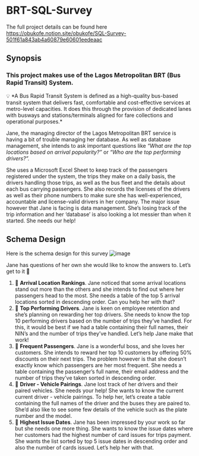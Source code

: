 # BRT-SQL-Survey

The full project details can be found here https://obukofe.notion.site/obukofe/SQL-Survey-501f61a843ab4a60879e60601eedeaac



## Synopsis

### This project makes use of the Lagos Metropolitan BRT (Bus Rapid Transit) System.

<aside>
💡 *A Bus Rapid Transit System is defined as a high-quality bus-based transit system that delivers fast, comfortable and cost-effective services at metro-level capacities. It does this through the provision of dedicated lanes with busways and stations/terminals aligned for fare collections and operational purposes.*

</aside>

Jane, the managing director of the Lagos Metropolitan BRT service is having a bit of trouble managing her database. As well as database management, she intends to ask important questions like *“What are the top locations based on arrival popularity?”* or *“Who are the top performing drivers?”.* 

She uses a Microsoft Excel Sheet to keep track of the passengers registered under the system, the trips they make on a daily basis, the drivers handling those trips, as well as the bus fleet and the details about each bus carrying passengers. She also records the licenses of the drivers as well as their phone numbers to make sure she has well-experienced, accountable and license-valid drivers in her company. The major issue however that Jane is facing is data management. She’s losing track of the trip information and her ‘database’ is also looking a lot messier than when it started. She needs our help!


## Schema Design

Here is the schema design for this survey
![image](https://user-images.githubusercontent.com/13979269/220179375-b60b82da-6a9b-4cd1-bd03-4b2629602671.png)



Jane has questions of her own she would like to know the answers to. Let’s get to it 🚀

1. 🎯 **Arrival Location Rankings**. Jane noticed that some arrival locations stand out more than the others and she intends to find out where her passengers head to the most. She needs a table of the top 5 arrival locations sorted in descending order. Can you help her with that?
2. 🎯 **Top Performing Drivers**. Jane is keen on employee retention and she’s planning on rewarding her top drivers. She needs to know the top 10 performing drivers based on the number of trips they’ve handled. For this, it would be best if we had a table containing their full names, their NIN’s and the number of trips they’ve handled. Let’s help Jane make that work!
3. 🎯 **Frequent Passengers**. Jane is a wonderful boss, and she loves her customers. She intends to reward her top 10 customers by offering 50% discounts on their next trips. The problem however is that she doesn’t exactly know which passengers are her most frequent. She needs a table containing the passenger’s full name, their email address and the number of trips they’ve taken sorted in descending order. 
4. 🎯 **Driver - Vehicle Pairings**. Jane lost track of her drivers and their paired vehicles. She needs your help! She wants to know the current current driver - vehicle pairings. To help her, let’s create a table containing the full names of the driver and the buses they are paired to. She’d also like to see some few details of the vehicle such as the plate number and the model.
5. 🎯 **Highest Issue Dates**. Jane has been impressed by your work so far but she needs one more thing. She wants to know the issue dates where her customers had the highest number of card issues for trips payment. She wants the list sorted by top 5 issue dates in descending order and also the number of cards issued. Let’s help her with that.
